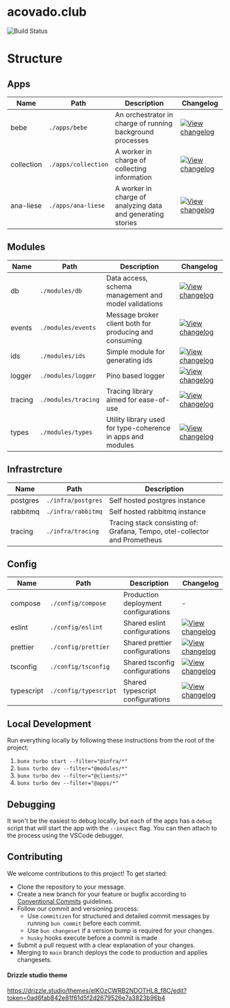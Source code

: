 # acovado.club

![Build Status](https://ci.acovado.club/api/badges/ShayGoldman/acovado.club/status.svg?ref=refs/heads/main)

# Structure

## Apps

| Name       | Path                | Description                                                 | Changelog                                                                                                         |
| ---------- | ------------------- | ----------------------------------------------------------- | ----------------------------------------------------------------------------------------------------------------- |
| bebe       | `./apps/bebe`       | An orchestrator in charge of running background processes   | [![View changelog](https://img.shields.io/badge/Explore%20Changelog-brightgreen)](./apps/bebe/CHANGELOG.md)       |
| collection | `./apps/collection` | A worker in charge of collecting information                | [![View changelog](https://img.shields.io/badge/Explore%20Changelog-brightgreen)](./apps/collection/CHANGELOG.md) |
| ana-liese  | `./apps/ana-liese`  | A worker in charge of analyzing data and generating stories | [![View changelog](https://img.shields.io/badge/Explore%20Changelog-brightgreen)](./apps/ana-liese/CHANGELOG.md)  |

## Modules

| Name    | Path                | Description                                                 | Changelog                                                                                                         |
| ------- | ------------------- | ----------------------------------------------------------- | ----------------------------------------------------------------------------------------------------------------- |
| db      | `./modules/db`      | Data access, schema management and model validations        | [![View changelog](https://img.shields.io/badge/Explore%20Changelog-brightgreen)](./modules/db/CHANGELOG.md)      |
| events  | `./modules/events`  | Message broker client both for producing and consuming      | [![View changelog](https://img.shields.io/badge/Explore%20Changelog-brightgreen)](./modules/events/CHANGELOG.md)  |
| ids     | `./modules/ids`     | Simple module for generating ids                            | [![View changelog](https://img.shields.io/badge/Explore%20Changelog-brightgreen)](./modules/ids/CHANGELOG.md)     |
| logger  | `./modules/logger`  | Pino based logger                                           | [![View changelog](https://img.shields.io/badge/Explore%20Changelog-brightgreen)](./modules/logger/CHANGELOG.md)  |
| tracing | `./modules/tracing` | Tracing library aimed for ease-of-use                       | [![View changelog](https://img.shields.io/badge/Explore%20Changelog-brightgreen)](./modules/tracing/CHANGELOG.md) |
| types   | `./modules/types`   | Utility library used for type-coherence in apps and modules | [![View changelog](https://img.shields.io/badge/Explore%20Changelog-brightgreen)](./modules/types/CHANGELOG.md)   |

## Infrastrcture

| Name     | Path               | Description                                                                |
| -------- | ------------------ | -------------------------------------------------------------------------- |
| postgres | `./infra/postgres` | Self hosted postgres instance                                              |
| rabbitmq | `./infra/rabbitmq` | Self hosted rabbitmq instance                                              |
| tracing  | `./infra/tracing ` | Tracing stack consisting of: Grafana, Tempo, otel-collector and Prometheus |

## Config

| Name       | Path                  | Description                          | Changelog                                                                                                           |
| ---------- | --------------------- | ------------------------------------ | ------------------------------------------------------------------------------------------------------------------- |
| compose    | `./config/compose`    | Production deployment configurations | -                                                                                                                   |
| eslint     | `./config/eslint`     | Shared eslint configurations         | [![View changelog](https://img.shields.io/badge/Explore%20Changelog-brightgreen)](./config/eslint/CHANGELOG.md)     |
| prettier   | `./config/prettier`   | Shared prettier configurations       | [![View changelog](https://img.shields.io/badge/Explore%20Changelog-brightgreen)](./config/prettier/CHANGELOG.md)   |
| tsconfig   | `./config/tsconfig`   | Shared tsconfig configurations       | [![View changelog](https://img.shields.io/badge/Explore%20Changelog-brightgreen)](./config/tsconfig/CHANGELOG.md)   |
| typescript | `./config/typescript` | Shared typescript configurations     | [![View changelog](https://img.shields.io/badge/Explore%20Changelog-brightgreen)](./config/typescript/CHANGELOG.md) |

## Local Development

Run everything locally by following these instructions from the root of the project:

1. `bunx turbo start --filter="@infra/*"`
2. `bunx turbo dev --filter="@modules/*"`
3. `bunx turbo dev --filter="@clients/*"`
4. `bunx turbo dev --filter="@apps/*"`

## Debugging

It won't be the easiest to debug locally, but each of the apps has a `debug` script that will start the app with the `--inspect` flag.
You can then attach to the process using the VSCode debugger.

## Contributing

We welcome contributions to this project! To get started:

- Clone the repository to your message.
- Create a new branch for your feature or bugfix according to [Conventional Commits](https://www.conventionalcommits.org/) guidelines.
- Follow our commit and versioning process:
  - Use `commitizen` for structured and detailed commit messages by running `bun commit` before each commit.
  - Use `bun changeset` if a version bump is required for your changes.
  - `husky` hooks execute before a commit is made
- Submit a pull request with a clear explanation of your changes.
- Merging to `main` branch deploys the code to production and applies changesets.

#### Drizzle studio theme

https://drizzle.studio/themes/elKOzCWRB2NDOTHL8_f8C/edit?token=0ad6fab842e81f61d5f2d2679526e7a3823b96b4
